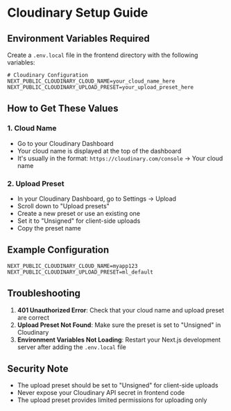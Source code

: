 # Cloudinary Setup Guide

## Environment Variables Required

Create a `.env.local` file in the frontend directory with the following variables:

```env
# Cloudinary Configuration
NEXT_PUBLIC_CLOUDINARY_CLOUD_NAME=your_cloud_name_here
NEXT_PUBLIC_CLOUDINARY_UPLOAD_PRESET=your_upload_preset_here
```

## How to Get These Values

### 1. Cloud Name

- Go to your Cloudinary Dashboard
- Your cloud name is displayed at the top of the dashboard
- It's usually in the format: `https://cloudinary.com/console` → Your cloud name

### 2. Upload Preset

- In your Cloudinary Dashboard, go to Settings → Upload
- Scroll down to "Upload presets"
- Create a new preset or use an existing one
- Set it to "Unsigned" for client-side uploads
- Copy the preset name

## Example Configuration

```env
NEXT_PUBLIC_CLOUDINARY_CLOUD_NAME=myapp123
NEXT_PUBLIC_CLOUDINARY_UPLOAD_PRESET=ml_default
```

## Troubleshooting

1. **401 Unauthorized Error**: Check that your cloud name and upload preset are correct
2. **Upload Preset Not Found**: Make sure the preset is set to "Unsigned" in Cloudinary
3. **Environment Variables Not Loading**: Restart your Next.js development server after adding the `.env.local` file

## Security Note

- The upload preset should be set to "Unsigned" for client-side uploads
- Never expose your Cloudinary API secret in frontend code
- The upload preset provides limited permissions for uploading only
